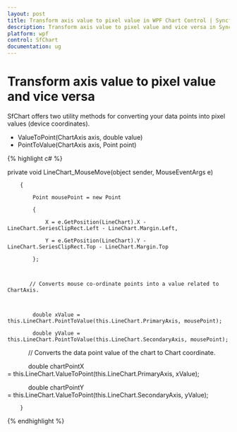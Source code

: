 ```yaml
---
layout: post
title: Transform axis value to pixel value in WPF Chart Control | Syncfusion
description: Transform axis value to pixel value and vice versa in Syncfusion Essential Studio WPF Chart (SfChart) control, its elements and more.
platform: wpf
control: SfChart
documentation: ug
---
```


# Transform axis value to pixel value and vice versa

SfChart offers two utility methods for converting your data points into pixel values (device coordinates).

* ValueToPoint(ChartAxis axis, double value)
* PointToValue(ChartAxis axis, Point point)


{% highlight c# %}

private void LineChart_MouseMove(object sender, MouseEventArgs e)

        {

            Point mousePoint = new Point

            {

                X = e.GetPosition(LineChart).X - LineChart.SeriesClipRect.Left - LineChart.Margin.Left,

                Y = e.GetPosition(LineChart).Y - LineChart.SeriesClipRect.Top - LineChart.Margin.Top 

            };



           // Converts mouse co-ordinate points into a value related to ChartAxis.



            double xValue = this.LineChart.PointToValue(this.LineChart.PrimaryAxis, mousePoint);

            double yValue = this.LineChart.PointToValue(this.LineChart.SecondaryAxis, mousePoint);





            // Converts the data point value of the chart to Chart coordinate.

            double chartPointX = this.LineChart.ValueToPoint(this.LineChart.PrimaryAxis, xValue);

            double chartPointY = this.LineChart.ValueToPoint(this.LineChart.SecondaryAxis, yValue);



        }


{% endhighlight  %}
